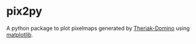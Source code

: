 # pix2py

A python package to plot pixelmaps generated by [Theriak-Domino](https://github.com/Theriak-Domino) using [matplotlib](https://matplotlib.org/).
